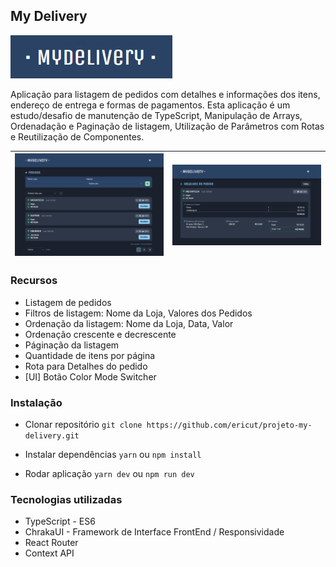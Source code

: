 ## My Delivery

![Logo](https://github.com/ericut/projeto-my-delivery/blob/main/.doc/imgs/00_logo.png)

Aplicação para listagem de pedidos com detalhes e informações dos itens, endereço de entrega e formas de pagamentos.
Esta aplicação é um estudo/desafio de manutenção de TypeScript, Manipulação de Arrays, Ordenadação e Paginação de listagem, Utilização de Parâmetros com Rotas e Reutilização de Componentes.

| ![TelaInicial](https://github.com/ericut/projeto-my-delivery/blob/main/.doc/imgs/01_pagina-inicial.png) | ![TelaInicial](https://github.com/ericut/projeto-my-delivery/blob/main/.doc/imgs/02_detalhes.png) |
| ------------------------------------------------------------------------------------------------------- | ------------------------------------------------------------------------------------------------- |

### Recursos

- Listagem de pedidos
- Filtros de listagem: Nome da Loja, Valores dos Pedidos
- Ordenação da listagem: Nome da Loja, Data, Valor
- Ordenação crescente e decrescente
- Páginação da listagem
- Quantidade de itens por página
- Rota para Detalhes do pedido
- [UI] Botão Color Mode Switcher

### Instalação

- Clonar repositório
  `git clone https://github.com/ericut/projeto-my-delivery.git`

- Instalar dependências
  `yarn` ou `npm install`

- Rodar aplicação
  `yarn dev` ou `npm run dev`

### Tecnologias utilizadas

- TypeScript - ES6
- ChrakaUI - Framework de Interface FrontEnd / Responsividade
- React Router
- Context API
